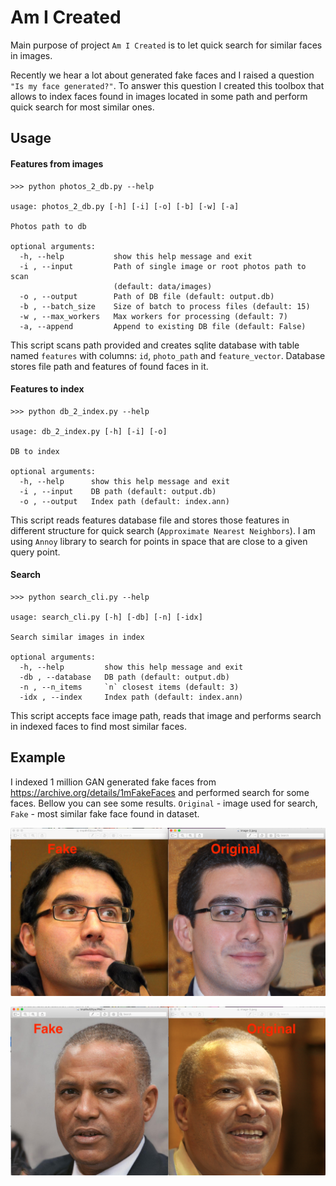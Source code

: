 # Am I Created

Main purpose of project `Am I Created` is to let quick search for similar faces in images.

Recently we hear a lot about generated fake faces and I raised a question `"Is my face generated?"`. To answer this question I created this toolbox that allows to index faces found in images located in some path and perform quick search for most similar ones.

## Usage
#### Features from images
```
>>> python photos_2_db.py --help

usage: photos_2_db.py [-h] [-i] [-o] [-b] [-w] [-a]

Photos path to db

optional arguments:
  -h, --help           show this help message and exit
  -i , --input         Path of single image or root photos path to scan
                       (default: data/images)
  -o , --output        Path of DB file (default: output.db)
  -b , --batch_size    Size of batch to process files (default: 15)
  -w , --max_workers   Max workers for processing (default: 7)
  -a, --append         Append to existing DB file (default: False)
```

This script scans path provided and creates sqlite database with table named `features` with columns: `id`, `photo_path` and `feature_vector`. Database stores file path and features of found faces in it. 
#### Features to index
```
>>> python db_2_index.py --help

usage: db_2_index.py [-h] [-i] [-o]

DB to index

optional arguments:
  -h, --help      show this help message and exit
  -i , --input    DB path (default: output.db)
  -o , --output   Index path (default: index.ann)
```

This script reads features database file and stores those features in different structure for quick search (`Approximate Nearest Neighbors`). I am using `Annoy` library to search for points in space that are close to a given query point. 
#### Search
```
>>> python search_cli.py --help

usage: search_cli.py [-h] [-db] [-n] [-idx]

Search similar images in index

optional arguments:
  -h, --help         show this help message and exit
  -db , --database   DB path (default: output.db)
  -n , --n_items     `n` closest items (default: 3)
  -idx , --index     Index path (default: index.ann)
```

This script accepts face image path, reads that image and performs search in indexed faces to find most similar faces.

## Example

I indexed 1 million GAN generated fake faces from https://archive.org/details/1mFakeFaces and performed search for some faces. Bellow you can see some results. `Original` - image used for search, `Fake` - most similar fake face found in dataset.  


![sample 1](docs/sample1.png)

![sample 2](docs/sample2.png)